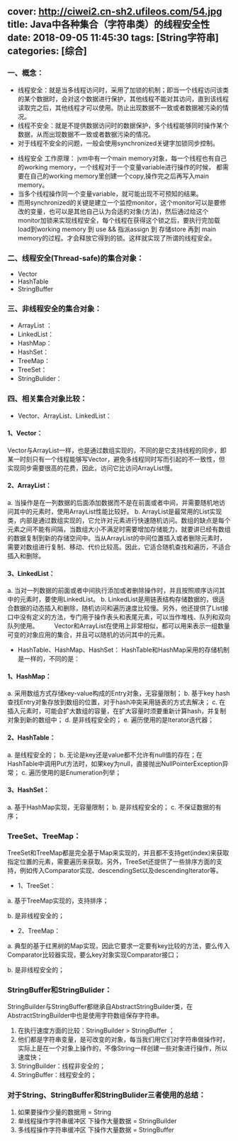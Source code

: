 cover: http://ciwei2.cn-sh2.ufileos.com/54.jpg
title: Java中各种集合（字符串类）的线程安全性
date: 2018-09-05 11:45:30
tags: [String字符串]
categories: [综合]
---
### 一、概念：

* 线程安全：就是当多线程访问时，采用了加锁的机制；即当一个线程访问该类的某个数据时，会对这个数据进行保护，其他线程不能对其访问，直到该线程读取完之后，其他线程才可以使用。防止出现数据不一致或者数据被污染的情况。
* 线程不安全：就是不提供数据访问时的数据保护，多个线程能够同时操作某个数据，从而出现数据不一致或者数据污染的情况。
* 对于线程不安全的问题，一般会使用synchronized关键字加锁同步控制。
<!--more-->
* 线程安全 工作原理： jvm中有一个main memory对象，每一个线程也有自己的working memory，一个线程对于一个变量variable进行操作的时候， 都需要在自己的working memory里创建一个copy,操作完之后再写入main memory。 
* 当多个线程操作同一个变量variable，就可能出现不可预知的结果。 
* 而用synchronized的关键是建立一个监控monitor，这个monitor可以是要修改的变量，也可以是其他自己认为合适的对象(方法)，然后通过给这个monitor加锁来实现线程安全，每个线程在获得这个锁之后，要执行完加载load到working memory 到 use && 指派assign 到 存储store 再到 main memory的过程。才会释放它得到的锁。这样就实现了所谓的线程安全。
 

### 二、线程安全(Thread-safe)的集合对象：

* Vector 
* HashTable
* StringBuffer
 

### 三、非线程安全的集合对象：

* ArrayList ：
* LinkedList：
* HashMap：
* HashSet：
* TreeMap：
* TreeSet：
* StringBulider：
 

### 四、相关集合对象比较：

* Vector、ArrayList、LinkedList： 
#### 1、Vector： 
Vector与ArrayList一样，也是通过数组实现的，不同的是它支持线程的同步，即某一时刻只有一个线程能够写Vector，避免多线程同时写而引起的不一致性，但实现同步需要很高的花费，因此，访问它比访问ArrayList慢。 
#### 2、ArrayList： 
a. 当操作是在一列数据的后面添加数据而不是在前面或者中间，并需要随机地访问其中的元素时，使用ArrayList性能比较好。 
b. ArrayList是最常用的List实现类，内部是通过数组实现的，它允许对元素进行快速随机访问。数组的缺点是每个元素之间不能有间隔，当数组大小不满足时需要增加存储能力，就要讲已经有数组的数据复制到新的存储空间中。当从ArrayList的中间位置插入或者删除元素时，需要对数组进行复制、移动、代价比较高。因此，它适合随机查找和遍历，不适合插入和删除。 
#### 3、LinkedList： 
a. 当对一列数据的前面或者中间执行添加或者删除操作时，并且按照顺序访问其中的元素时，要使用LinkedList。 
b. LinkedList是用链表结构存储数据的，很适合数据的动态插入和删除，随机访问和遍历速度比较慢。另外，他还提供了List接口中没有定义的方法，专门用于操作表头和表尾元素，可以当作堆栈、队列和双向队列使用。
　　  Vector和ArrayList在使用上非常相似，都可以用来表示一组数量可变的对象应用的集合，并且可以随机的访问其中的元素。

 

* HashTable、HashMap、HashSet： 
HashTable和HashMap采用的存储机制是一样的，不同的是： 
#### 1、HashMap： 
a. 采用数组方式存储key-value构成的Entry对象，无容量限制； 
b. 基于key hash查找Entry对象存放到数组的位置，对于hash冲突采用链表的方式去解决； 
c. 在插入元素时，可能会扩大数组的容量，在扩大容量时须要重新计算hash，并复制对象到新的数组中； 
d. 是非线程安全的； 
e. 遍历使用的是Iterator迭代器；

#### 2、HashTable： 
a. 是线程安全的； 
b. 无论是key还是value都不允许有null值的存在；在HashTable中调用Put方法时，如果key为null，直接抛出NullPointerException异常； 
c. 遍历使用的是Enumeration列举；

#### 3、HashSet： 
a. 基于HashMap实现，无容量限制； 
b. 是非线程安全的； 
c. 不保证数据的有序；

 

### TreeSet、TreeMap： 
TreeSet和TreeMap都是完全基于Map来实现的，并且都不支持get(index)来获取指定位置的元素，需要遍历来获取。另外，TreeSet还提供了一些排序方面的支持，例如传入Comparator实现、descendingSet以及descendingIterator等。 
* 1、TreeSet： 

a. 基于TreeMap实现的，支持排序；

b. 是非线程安全的；

* 2、TreeMap： 

a. 典型的基于红黑树的Map实现，因此它要求一定要有key比较的方法，要么传入Comparator比较器实现，要么key对象实现Comparator接口； 

b. 是非线程安全的；

### StringBuffer和StringBulider： 
StringBuilder与StringBuffer都继承自AbstractStringBuilder类，在AbstractStringBuilder中也是使用字符数组保存字符串。

1. 在执行速度方面的比较：StringBuilder > StringBuffer ； 
　　  
2. 他们都是字符串变量，是可改变的对象，每当我们用它们对字符串做操作时，实际上是在一个对象上操作的，不像String一样创建一些对象进行操作，所以速度快； 
　　  
3. StringBuilder：线程非安全的； 
　  　
4. StringBuffer：线程安全的； 

### 对于String、StringBuffer和StringBulider三者使用的总结： 
1. 如果要操作少量的数据用 = String 
　　 
2. 单线程操作字符串缓冲区 下操作大量数据 = StringBuilder 
　 　
3. 多线程操作字符串缓冲区 下操作大量数据 = StringBuffer